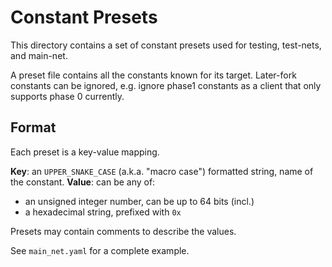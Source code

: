 # Constant Presets

This directory contains a set of constant presets used for testing, test-nets, and main-net.

A preset file contains all the constants known for its target.
Later-fork constants can be ignored, e.g. ignore phase1 constants as a client that only supports phase 0 currently.

## Format

Each preset is a key-value mapping.

**Key**: an `UPPER_SNAKE_CASE` (a.k.a. "macro case") formatted string, name of the constant.
**Value**: can be any of:
 - an unsigned integer number, can be up to 64 bits (incl.)
 - a hexadecimal string, prefixed with `0x`

Presets may contain comments to describe the values.

See `main_net.yaml` for a complete example.

